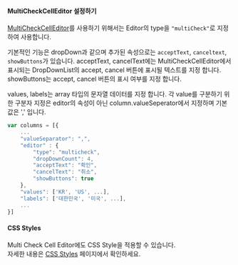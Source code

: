 #### MultiCheckCellEditor 설정하기

[MultiCheckCellEditor](http://help.realgrid.com/api/types/MultiCheckCellEditor/)를 사용하기 위해서는 Editor의 type을 `"multiCheck"`로 지정하여 사용합니다. 

기본적인 기능은 dropDown과 같으며 추가된 속성으로는 `acceptText`, `canceltext`, `showButtons`가 있습니다. 
acceptText, cancelText에는 MultiCheckCellEditor에서 표시되는 DropDownList의 accept, cancel 버튼에 표시될 텍스트를 지정 합니다. 
showButtons는 accept, cancel 버튼의 표시 여부를 지정 합니다. 

values, labels는 array 타입의 문자열 데이터를 지정 합니다. 
각 value를 구분하기 위한 구분자 지정은 editor의 속성이 아닌 column.valueSeperator에서 지정하며 기본값은 ',' 입니다. 

```js
var columns = [{
    ...
    "valueSeparator": ",",
    "editor" : {
        "type": "multicheck",
        "dropDownCount": 4,
        "acceptText": "확인",
        "cancelText": "취소",
        "showButtons": true
    },
    "values": ['KR', 'US', ...],
    "labels": ['대한민국', '미국', ...], 
    ...
}]
```

#### CSS Styles

Multi Check Cell Editor에도 CSS Style을 적용할 수 있습니다.  
자세한 내용은 [CSS Styles](http://demo.realgrid.com/GridStyle/CSSStyles/) 페이지에서 확인하세요.